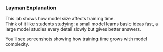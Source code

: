 ### Layman Explanation

This lab shows how model size affects training time.  
Think of it like students studying: a small model learns basic ideas fast, a large model studies every detail slowly but gives better answers.

You’ll see screenshots showing how training time grows with model complexity.
